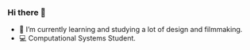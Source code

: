 ### Hi there 👋

- 🌱 I’m currently learning and studying a lot of design and filmmaking.
- 💻 Computational Systems Student.
